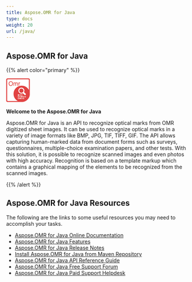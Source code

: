 ```yaml
---
title: Aspose.OMR for Java
type: docs
weight: 20
url: /java/
---
```


## Aspose.OMR for Java

{{% alert color="primary" %}} 

**![Aspose.OMR for Java Product Logo](home_1.png)**

**Welcome to the Aspose.OMR for Java**

Aspose.OMR for Java is an API to recognize optical marks from OMR digitized sheet images. It can be used to recognize optical marks in a variety of image formats like BMP, JPG, TIF, TIFF, GIF. The API allows capturing human-marked data from document forms such as surveys, questionnaires, multiple-choice examination papers, and other tests. With this solution, it is possible to recognize scanned images and even photos with high accuracy. Recognition is based on a template markup which contains a graphical mapping of the elements to be recognized from the scanned images.

{{% /alert %}} 

## Aspose.OMR for Java Resources

The following are the links to some useful resources you may need to accomplish your tasks.

- [Aspose.OMR for Java Online Documentation](/omr/java/)
- [Aspose.OMR for Java Features](/omr/java/features-list/)
- [Aspose.OMR for Java Release Notes](/omr/java/release-notes/)
- [Install Aspose.OMR for Java from Maven Repository](/omr/java/installation/)
- [Aspose.OMR for Java API Reference Guide](https://apireference.aspose.com/java/omr)
- [Aspose.OMR for Java Free Support Forum](https://forum.aspose.com/c/omr)
- [Aspose.OMR for Java Paid Support Helpdesk](https://helpdesk.aspose.com/)
